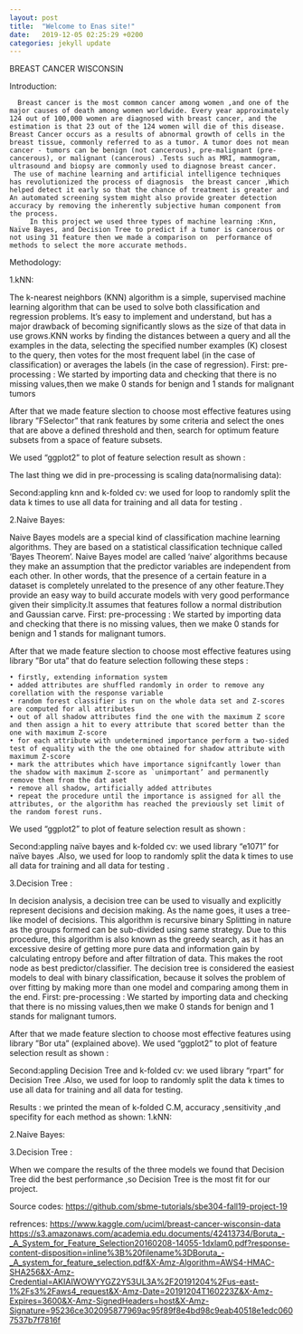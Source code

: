 ```yaml
---
layout: post
title:  "Welcome to Enas site!"
date:   2019-12-05 02:25:29 +0200
categories: jekyll update
---
```

BREAST CANCER WISCONSIN 

Introduction:

      Breast cancer is the most common cancer among women ,and one of the major causes of death among women worldwide. Every year approximately 124 out of 100,000 women are diagnosed with breast cancer, and the estimation is that 23 out of the 124 women will die of this disease. Breast Cancer occurs as a results of abnormal growth of cells in the breast tissue, commonly referred to as a tumor. A tumor does not mean cancer - tumors can be benign (not cancerous), pre-malignant (pre-cancerous), or malignant (cancerous) .Tests such as MRI, mammogram, ultrasound and biopsy are commonly used to diagnose breast cancer.
     The use of machine learning and artificial intelligence techniques has revolutionized the process of diagnosis  the breast cancer ,Which helped detect it early so that the chance of treatment is greater and An automated screening system might also provide greater detection accuracy by removing the inherently subjective human component from the process.
         In this project we used three types of machine learning :Knn, Naïve Bayes, and Decision Tree to predict if a tumor is cancerous or not using 31 feature then we made a comparison on  performance of methods to select the more accurate methods.

Methodology:

1.kNN:

The k-nearest neighbors (KNN) algorithm is a simple, supervised machine learning algorithm that can be used to solve both classification and regression problems. It’s easy to implement and understand, but has a major drawback of becoming significantly slows as the size of that data in use grows.KNN works by finding the distances between a query and all the examples in the data, selecting the specified number examples (K) closest to the query, then votes for the most frequent label (in the case of classification) or averages the labels (in the case of regression).
First: pre-processing : We started by importing data and checking  that there is no missing values,then we make 0 stands  for  benign and 1 stands for malignant tumors




After that we made feature slection to choose most effective features  using library ”FSelector” that rank features by some criteria and select the ones that are above a defined threshold and then, search for optimum feature subsets from a space of feature subsets.

We used “ggplot2” to  plot of feature selection result as shown :

The last thing we did in pre-processing is scaling data(normalising data):


Second:appling knn and k-folded cv: we used for loop to randomly split the data  k times to use all data for training and all data for testing .

2.Naive Bayes:

Naive Bayes models are a special kind of classification machine learning algorithms. They are based on a statistical classification technique called ‘Bayes Theorem’. Naive Bayes model are called ‘naive’ algorithms because they make an assumption that the predictor variables are independent from each other. In other words, that the presence of a certain feature in a dataset is completely unrelated to the presence of any other feature.They provide an easy way to build accurate models with very good performance given their simplicity.It assumes that features follow a normal distribution and Gaussian carve.
First: pre-processing : We started by importing data and checking  that there is no missing values, then we make 0 stands  for  benign and 1 stands for malignant tumors.

After that we made feature slection to choose most effective features  using library ”Bor uta” that do feature selection following these steps :

    • firstly, extending information system
    • added attributes are shuffled randomly in order to remove any corellation with the response variable
    • random forest classifier is run on the whole data set and Z-scores are computed for all attributes 
    • out of all shadow attributes find the one with the maximum Z score and then assign a hit to every attribute that scored better than the one with maximum Z-score
    • for each attribute with undetermined importance perform a two-sided test of equality with the the one obtained for shadow attribute with maximum Z-score
    • mark the attributes which have importance signifcantly lower than the shadow with maximum Z-score as `unimportant’ and permanently remove them from the dat aset
    • remove all shadow, artificially added attributes
    • repeat the procedure until the importance is assigned for all the attributes, or the algorithm has reached the previously set limit of the random forest runs.

We used “ggplot2” to  plot of feature selection result as shown :

Second:appling naïve bayes and k-folded cv: we used library “e1071” for naïve bayes .Also, we used for loop to randomly split the data  k times to use all data for training and all data for testing .


3.Decision Tree :

In decision analysis, a decision tree can be used to visually and explicitly represent decisions and decision making. As the name goes, it uses a tree-like model of decisions. This algorithm is recursive binary Splitting in nature as the groups formed can be sub-divided using same strategy. Due to this procedure, this algorithm is also known as the greedy search, as it has an excessive desire of getting more pure data and information gain by calculating entropy before and after filtration of data. This makes the root node as best predictor/classifier. The decision tree is considered the easiest models to deal with binary classification, because it solves the problem of over fitting by making more than one model and comparing among them in the end.
First: pre-processing : We started by importing data and checking  that there is no missing values,then we make 0 stands  for  benign and 1 stands for malignant tumors.







After that we made feature slection to choose most effective features  using library ”Bor uta” (explained above).
We used “ggplot2” to  plot of feature selection result as shown :

Second:appling Decision Tree and k-folded cv: we used library “rpart” for Decision Tree .Also, we used for loop to randomly split the data  k times to use all data for training and all data for testing.


Results :
we printed the mean of k-folded C.M, accuracy ,sensitivity ,and specifity  for each method as shown:
1.kNN:


2.Naive Bayes:






3.Decision Tree :




 When  we compare the results of the three models we found that Decision Tree did the best performance ,so Decision Tree is the most fit for our project.

Source codes:
https://github.com/sbme-tutorials/sbe304-fall19-project-19

 refrences:
https://www.kaggle.com/uciml/breast-cancer-wisconsin-data
https://s3.amazonaws.com/academia.edu.documents/42413734/Boruta_-_A_System_for_Feature_Selection20160208-14055-1dxlam0.pdf?response-content-disposition=inline%3B%20filename%3DBoruta_-_A_system_for_feature_selection.pdf&X-Amz-Algorithm=AWS4-HMAC-SHA256&X-Amz-Credential=AKIAIWOWYYGZ2Y53UL3A%2F20191204%2Fus-east-1%2Fs3%2Faws4_request&X-Amz-Date=20191204T160223Z&X-Amz-Expires=3600&X-Amz-SignedHeaders=host&X-Amz-Signature=95236ce302095877969ac95f89f8e4bd98c9eab40518e1edc0607537b7f7816f

[jekyll-docs]: https://jekyllrb.com/docs/home
[jekyll-gh]:   https://github.com/jekyll/jekyll
[jekyll-talk]: https://talk.jekyllrb.com/
